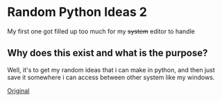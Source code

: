 # Random Python Ideas 2

My first one got filled up too much for my <del>system</del> editor to handle

## Why does this exist and what is the purpose?

Well, it's to get my random ideas that i can make in python, and then just save it somewhere i can access between other system like my windows.

[Original](https://github.com/JacksonChen666/Random-Python-Ideas)
